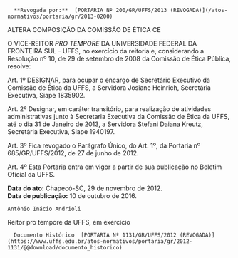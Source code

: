       **Revogada por:**  [PORTARIA Nº 200/GR/UFFS/2013 (REVOGADA)](/atos-normativos/portaria/gr/2013-0200) 

   ALTERA COMPOSIÇÃO DA COMISSÃO DE ÉTICA CE  

O VICE-REITOR *PRO TEMPORE* DA UNIVERSIDADE FEDERAL DA FRONTEIRA SUL - UFFS, no exercício da reitoria e, considerando a Resolução nº 10, de 29 de setembro de 2008 da Comissão de Ética Pública, resolve:

 Art. 1º DESIGNAR, para ocupar o encargo de Secretário Executivo da Comissão de Ética da UFFS, a Servidora Josiane Heinrich, Secretária Executiva, Siape 1835902.

 Art. 2º Designar, em caráter transitório, para realização de atividades administrativas junto à Secretaria Executiva da Comissão de Ética da UFFS, até o dia 31 de Janeiro de 2013, a Servidora Stefani Daiana Kreutz, Secretária Executiva, Siape 1940197.

 Art. 3º Fica revogado o Parágrafo Único, do Art. 1º, da Portaria nº 685/GR/UFFS/2012, de 27 de junho de 2012.

 Art. 4º Esta Portaria entra em vigor a partir de sua publicação no Boletim Oficial da UFFS.

  

   **Data do ato:** Chapecó-SC, 29 de novembro de 2012.   
 **Data de publicação:**  10 de outubro de 2016. 

    Antônio Inácio Andrioli   
 Reitor pro tempore da UFFS, em exercício 

      Documento Histórico  [PORTARIA Nº 1131/GR/UFFS/2012 (REVOGADA)](https://www.uffs.edu.br/atos-normativos/portaria/gr/2012-1131/@@download/documento_historico)     
      